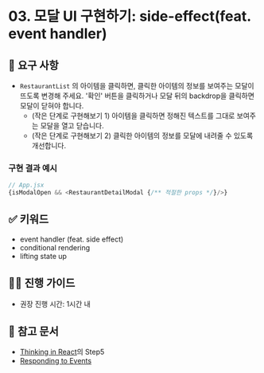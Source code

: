 # 03. 모달 UI 구현하기: side-effect(feat. event handler)

## 🎯 요구 사항
- `RestaurantList` 의 아이템을 클릭하면, 클릭한 아이템의 정보를 보여주는 모달이 뜨도록 변경해 주세요. '확인' 버튼을 클릭하거나 모달 뒤의 backdrop을 클릭하면 모달이 닫혀야 합니다.
  - (작은 단계로 구현해보기 1) 아이템을 클릭하면 정해진 텍스트를 그대로 보여주는 모달을 열고 닫습니다.
  - (작은 단계로 구현해보기 2) 클릭한 아이템의 정보를 모달에 내려줄 수 있도록 개선합니다.

### 구현 결과 예시
```javascript
// App.jsx
{isModalOpen && <RestaurantDetailModal {/** 적절한 props */}/>}
```    

## ✅ 키워드
- event handler (feat. side effect)
- conditional rendering
- lifting state up

## 🧙‍♀️ 진행 가이드
- 권장 진행 시간: 1시간 내

## 🔗 참고 문서
- [Thinking in React](https://react.dev/learn/thinking-in-react)의 Step5
- [Responding to Events](https://react.dev/learn/responding-to-events)
